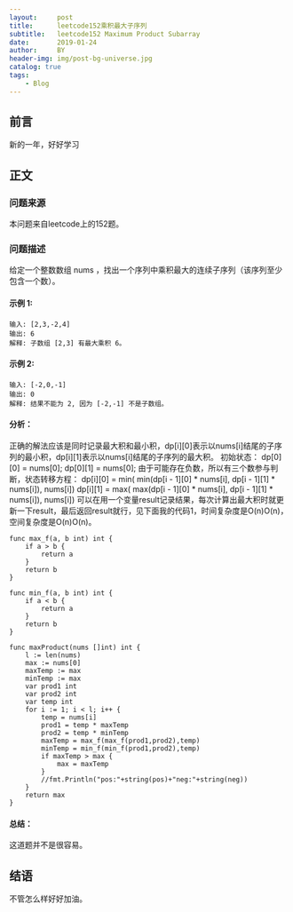 ```yaml
---
layout:     post
title:      leetcode152乘积最大子序列
subtitle:   leetcode152 Maximum Product Subarray
date:       2019-01-24
author:     BY
header-img: img/post-bg-universe.jpg
catalog: true
tags:
    - Blog
---
```



## 前言

新的一年，好好学习

## 正文

### 问题来源

本问题来自leetcode上的152题。

### 问题描述

给定一个整数数组 nums ，找出一个序列中乘积最大的连续子序列（该序列至少包含一个数）。

#### 示例 1:
```
输入: [2,3,-2,4]
输出: 6
解释: 子数组 [2,3] 有最大乘积 6。
``` 

#### 示例 2:
```
输入: [-2,0,-1]
输出: 0
解释: 结果不能为 2, 因为 [-2,-1] 不是子数组。
``` 

#### 分析：
正确的解法应该是同时记录最大积和最小积，dp[i][0]表示以nums[i]结尾的子序列的最小积，dp[i][1]表示以nums[i]结尾的子序列的最大积。 
初始状态： 
dp[0][0] = nums[0]; 
dp[0][1] = nums[0]; 
由于可能存在负数，所以有三个数参与判断，状态转移方程： 
dp[i][0] = min( min(dp[i - 1][0] * nums[i], dp[i - 1][1] * nums[i]), nums[i]) 
dp[i][1] = max( max(dp[i - 1][0] * nums[i], dp[i - 1][1] * nums[i]), nums[i]) 
可以在用一个变量result记录结果，每次计算出最大积时就更新一下result，最后返回result就行，见下面我的代码1，时间复杂度是O(n)O(n)，空间复杂度是O(n)O(n)。
```
func max_f(a, b int) int {
    if a > b {
        return a
    }
    return b
}

func min_f(a, b int) int {
    if a < b {
        return a
    }
    return b
}

func maxProduct(nums []int) int {
    l := len(nums)
    max := nums[0]
    maxTemp := max
    minTemp := max
    var prod1 int
    var prod2 int
    var temp int
    for i := 1; i < l; i++ {
        temp = nums[i]
        prod1 = temp * maxTemp
        prod2 = temp * minTemp
        maxTemp = max_f(max_f(prod1,prod2),temp)
        minTemp = min_f(min_f(prod1,prod2),temp)
        if maxTemp > max {
            max = maxTemp
        }
        //fmt.Println("pos:"+string(pos)+"neg:"+string(neg))
    }
    return max
}
```

#### 总结：
这道题并不是很容易。

## 结语
不管怎么样好好加油。
